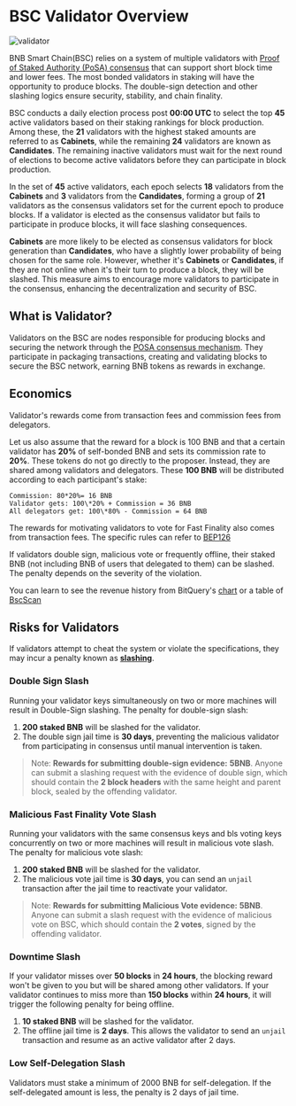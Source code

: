 # BSC Validator Overview

![validator](../img/Validator.png)

BNB Smart Chain(BSC) relies on a system of multiple validators with [Proof of Staked Authority (PoSA) consensus](https://github.com/bnb-chain/whitepaper/blob/master/WHITEPAPER.md#consensus-and-validator-quorum)
that can support short block time and lower fees. The most bonded validators in staking will have the opportunity to produce blocks.
The double-sign detection and other slashing logics ensure security, stability, and chain finality.

BSC conducts a daily election process post **00:00 UTC** to select the top **45** active validators based on their staking rankings for block production.
Among these, the **21** validators with the highest staked amounts are referred to as **Cabinets**, while the remaining **24** validators are known as **Candidates**.
The remaining inactive validators must wait for the next round of elections to become active validators before they can participate in block production.

In the set of **45** active validators, each epoch selects **18** validators from the **Cabinets** and **3** validators
from the **Candidates**, forming a group of **21** validators as the consensus validators set for the current epoch to
produce blocks. If a validator is elected as the consensus validator but fails to participate in produce blocks, it will
face slashing consequences.

**Cabinets** are more likely to be elected as consensus validators for block generation than **Candidates**, who have a slightly lower probability of being chosen for the same role.
However, whether it's **Cabinets** or **Candidates**, if they are not online when it's their turn to produce a block, they will be slashed.
This measure aims to encourage more validators to participate in the consensus, enhancing the decentralization and security of BSC.

## What is Validator?

Validators on the BSC are nodes responsible for producing blocks and securing the network through the [POSA consensus mechanism](https://github.com/bnb-chain/whitepaper/blob/master/WHITEPAPER.md#consensus-and-validator-quorum).
They participate in packaging transactions, creating and validating blocks to secure the BSC network, earning BNB tokens as rewards in exchange.

## Economics

Validator's rewards come from transaction fees and commission fees from delegators.

Let us also assume that the reward for a block is 100 BNB and that a certain validator has **20%** of self-bonded BNB and sets its commission rate to **20%**. These tokens do not go directly to the proposer. Instead, they are shared among validators and delegators.  These **100 BNB** will be distributed according to each participant's stake:

```
Commission: 80*20%= 16 BNB
Validator gets: 100\*20% + Commission = 36 BNB
All delegators get: 100\*80% - Commission = 64 BNB
```

The rewards for motivating validators to vote for Fast Finality also comes from transaction fees. The specific rules can refer to [BEP126](https://github.com/bnb-chain/BEPs/blob/master/BEPs/BEP126.md#43-reward)

If validators double sign, malicious vote or frequently offline, their staked BNB (not including BNB of users that delegated to them) can be slashed. The penalty depends on the severity of the violation.

You can learn to see the revenue history from BitQuery's [chart](https://explorer.bitquery.io/bsc/miners) or a table of [BscScan](https://bscscan.com/validatorset)

## Risks for Validators

If validators attempt to cheat the system or violate the specifications, they may incur a penalty known as **[slashing](../slashing/index.md)**.

### Double Sign Slash

Running your validator keys simultaneously on two or more machines will result in Double-Sign slashing.
The penalty for double-sign slash:

1. **200 staked BNB** will be slashed for the validator.
2. The double sign jail time is **30 days**, preventing the malicious validator from participating in consensus until manual intervention is taken.

> Note:
> **Rewards for submitting double-sign evidence:** **5BNB**. 
> Anyone can submit a slashing request with the evidence of double sign, which should contain the **2 block headers** with the same height and parent block, sealed by the offending validator.


### Malicious Fast Finality Vote Slash

Running your validators with the same consensus keys and bls voting keys concurrently on two or more machines will result in malicious vote slash.
The penalty for malicious vote slash:

1. **200 staked BNB** will be slashed for the validator.
2. The malicious vote jail time is **30 days**, you can send an `unjail` transaction after the jail time to reactivate your validator.

> Note: **Rewards for submitting Malicious Vote evidence:** **5BNB**. Anyone can submit a slash request with the evidence of malicious vote on BSC, which should contain the **2 votes**, signed by the offending validator.


### Downtime Slash

If your validator misses over **50 blocks** in **24 hours**, the blocking reward won't be given to you but will be shared among other validators.
If your validator continues to miss more than **150 blocks** within **24 hours**, it will trigger the following penalty for being offline.

1. **10 staked BNB** will be slashed for the validator.
2. The offline jail time is **2 days**. This allows the validator to send an `unjail` transaction and resume as an active validator after 2 days.

### Low Self-Delegation Slash

Validators must stake a minimum of 2000 BNB for self-delegation. If the self-delegated amount is less, the penalty is 2 days of jail time.
